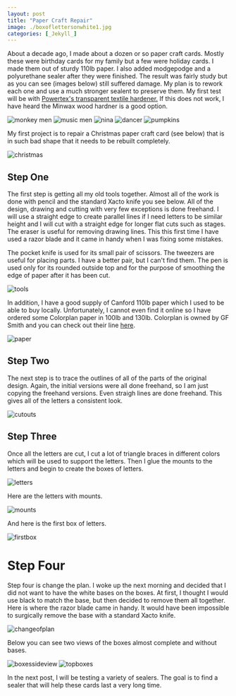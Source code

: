 ```yaml
---
layout: post
title: "Paper Craft Repair"
image: ./boxoflettersonwhite1.jpg
categories: [_Jekyll_]
---
```

About a decade ago, I made about a dozen or so paper craft cards. Mostly these were birthday cards for my family but a few were holiday cards. I made them out of sturdy 110lb paper. I also added modgepodge and a polyurethane sealer after they were finished. The result was fairly study but as you can see (images below) still suffered damage. My plan is to rework each one and use a much stronger sealent to preserve them. My first test will be with [Powertex's transparent textile hardener.](https://powertexproductsusa.com/products/powertex-universal-medium-transparent-1000gr?pr_prod_strat=e5_desc&pr_rec_id=1a4815e0c&pr_rec_pid=1447160873029&pr_ref_pid=1447100776517&pr_seq=uniform) If this does not work, I have heard the Minwax wood hardner is a good option.

![monkey men](./monkeymen.jpg) ![music men](./musicmen1.jpg) ![nina](./nina.jpg) ![dancer](./dancer1.jpg) ![pumpkins](./halloween.jpg)

My first project is to repair a Christmas paper craft card (see below) that is in such bad shape that it needs to be rebuilt completely.

![christmas](./Initialcard2.jpg)

## Step One

The first step is getting all my old tools together. Almost all of the work is done with pencil and the standard Xacto knife you see below. All of the design, drawing and cutting with very few exceptions is done freehand. I will use a straight edge to create parallel lines if I need letters to be similar height and I will cut with a straight edge for longer flat cuts such as stages. The eraser is useful for removing drawing lines. This this first time I have used a razor blade and it came in handy when I was fixing some mistakes. 

The pocket knife is used for its small pair of scissors. The tweezers are useful for placing parts. I have a better pair, but I can't find them. The pen is used only for its rounded outside top and for the purpose of smoothing the edge of paper after it has been cut.

![tools](./toolsofthetrade.jpg)

In addition, I have a good supply of Canford 110lb paper which I used to be able to buy locally. Unfortunately, I cannot even find it online so I have ordered some Colorplan paper in 100lb and 130lb. Colorplan is owned by GF Smith and you can check out their line [here](https://www.gfsmith.com/our-papers/colorplan). 

![paper](./canfordpaper.jpg)

## Step Two

The next step is to trace the outlines of all of the parts of the original design. Again, the initial versions were all done freehand, so I am just copying the freehand versions. Even straigh lines are done freehand. This gives all of the letters a consistent look.

![cutouts](./cutoutses.jpg)

## Step Three

Once all the letters are cut, I cut a lot of triangle braces in different colors which will be used to support the letters. Then I glue the mounts to the letters and begin to create the boxes of letters.

![letters](./Lettersoncuttingmat.jpg)

Here are the letters with mounts.

![mounts](./leterswithmounts.jpg)

And here is the first box of letters.

![firstbox](./boxoflettersonwhite2.jpg)

# Step Four

Step four is change the plan. I woke up the next morning and decided that I did not want to have the white bases on the boxes. At first, I thought I would use black to match the base, but then decided to remove them all together. Here is where the razor blade came in handy. It would have been impossible to surgically remove the base with a standard Xacto knife.

![changeofplan](./cuttingoffmounts.jpg)

Below you can see two views of the boxes almost complete and without bases. 

![boxessideview](./threeboxes3.jpg) ![topboxes](./threeboxestop1.jpg)

In the next post, I will be testing a variety of sealers. The goal is to find a sealer that will help these cards last a very long time.
